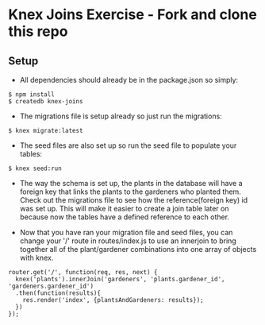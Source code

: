 # Knex Joins Exercise - Fork and clone this repo

## Setup

* All dependencies should already be in the package.json so simply:

```
$ npm install
$ createdb knex-joins
```

* The migrations file is setup already so just run the migrations:

```
$ knex migrate:latest
```

* The seed files are also set up so run the seed file to populate your tables:

```
$ knex seed:run
```

* The way the schema is set up, the plants in the database will have a foreign key that links the plants to the gardeners who planted them. Check out the migrations file to see how the reference(foreign key) id was set up. This will make it easier to create a join table later on because now the tables have a defined reference to each other.

* Now that you have ran your migration file and seed files, you can change your '/' route in routes/index.js to use an innerjoin to bring together all of the plant/gardener combinations into one array of objects with knex.

```
router.get('/', function(req, res, next) {
  knex('plants').innerJoin('gardeners', 'plants.gardener_id', 'gardeners.gardener_id')
  .then(function(results){
    res.render('index', {plantsAndGardeners: results});
  })
});
```
